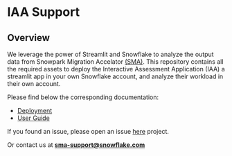 # IAA Support

## Overview
We leverage the power of Streamlit and Snowflake to analyze the output data from Snowpark Migration Accelator [(SMA)](https://www.snowflake.com/en/data-cloud/snowpark/migration-accelerator/). This repository contains all the required assets to deploy the Interactive Assessment Application (IAA) a streamlit app in your own Snowflake account, and analyze their workload in their own account.

Please find below the corresponding documentation:

- [Deployment](docs/Deployment.md)
- [User Guide](docs/UserGuide.md)

If you found an issue, please open an issue [here](https://github.com/Snowflake-Labs/IAA-Support/issues/new?assignees=&labels=Issue&projects=&template=iaa-issue.md) project.

Or contact us at **sma-support@snowflake.com**
